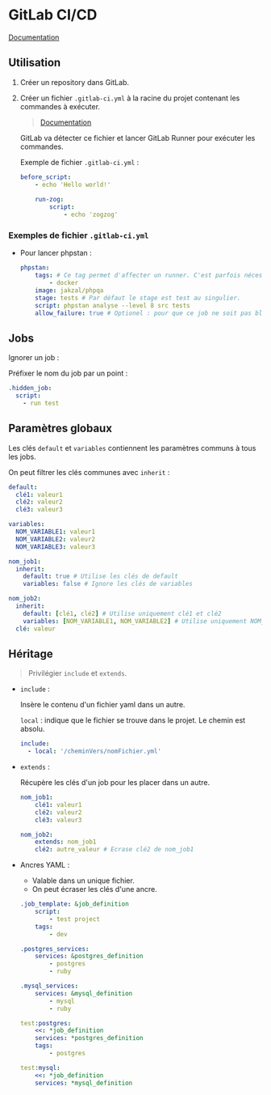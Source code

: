 # GitLab CI/CD

[Documentation](https://docs.gitlab.com/ee/ci/introduction/index.html)

## Utilisation

1. Créer un repository dans GitLab.
1. Créer un fichier `.gitlab-ci.yml` à la racine du projet contenant les commandes à exécuter.
    
    > [Documentation](https://docs.gitlab.com/ee/user/project/pages/getting_started_part_four.html)

    GitLab va détecter ce fichier et lancer GitLab Runner pour exécuter les commandes.

    Exemple de fichier `.gitlab-ci.yml` :
    ```yaml
    before_script:
        - echo 'Hello world!'
        
        run-zog:
            script:
                - echo 'zogzog'
    ```

### Exemples de fichier `.gitlab-ci.yml`

* Pour lancer phpstan :
    ```yaml
    phpstan:
        tags: # Ce tag permet d'affecter un runner. C'est parfois nécessaire.
            - docker
        image: jakzal/phpqa
        stage: tests # Par défaut le stage est test au singulier.
        script: phpstan analyse --level 8 src tests
        allow_failure: true # Optionel : pour que ce job ne soit pas bloquant
    ```

## Jobs

Ignorer un job :

Préfixer le nom du job par un point :

```yaml
.hidden_job:
  script:
    - run test
```

## Paramètres globaux

Les clés `default` et `variables` contiennent les paramètres communs à tous les jobs.

On peut filtrer les clés communes avec `inherit` :

```yaml
default:
  clé1: valeur1
  clé2: valeur2
  clé3: valeur3

variables:
  NOM_VARIABLE1: valeur1
  NOM_VARIABLE2: valeur2
  NOM_VARIABLE3: valeur3

nom_job1:
  inherit:
    default: true # Utilise les clés de default
    variables: false # Ignore les clés de variables

nom_job2:
  inherit:
    default: [clé1, clé2] # Utilise uniquement clé1 et clé2
    variables: [NOM_VARIABLE1, NOM_VARIABLE2] # Utilise uniquement NOM_VARIABLE1 et NOM_VARIABLE2
  clé: valeur
```

## Héritage

> Privilégier `include` et `extends`.

- `include` :

    Insère le contenu d'un fichier yaml dans un autre.

    `local` : indique que le fichier se trouve dans le projet. Le chemin est absolu.

    ```yaml
    include:
      - local: '/cheminVers/nomFichier.yml'
    ```

- `extends` :

    Récupère les clés d'un job pour les placer dans un autre.

    ```yaml
    nom_job1:
        clé1: valeur1
        clé2: valeur2
        clé3: valeur3

    nom_job2:
        extends: nom_job1
        clé2: autre_valeur # Ecrase clé2 de nom_job1
    ```

- Ancres YAML :

    - Valable dans un unique fichier.
    - On peut écraser les clés d'une ancre.

    ```yaml
    .job_template: &job_definition
        script:
            - test project
        tags:
            - dev

    .postgres_services:
        services: &postgres_definition
            - postgres
            - ruby

    .mysql_services:
        services: &mysql_definition
            - mysql
            - ruby

    test:postgres:
        <<: *job_definition
        services: *postgres_definition
        tags:
            - postgres

    test:mysql:
        <<: *job_definition
        services: *mysql_definition
    ```
